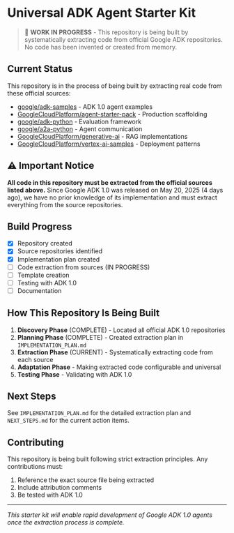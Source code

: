 # Universal ADK Agent Starter Kit

> 🚧 **WORK IN PROGRESS** - This repository is being built by systematically extracting code from official Google ADK repositories. No code has been invented or created from memory.

## Current Status

This repository is in the process of being built by extracting real code from these official sources:
- [google/adk-samples](https://github.com/google/adk-samples) - ADK 1.0 agent examples
- [GoogleCloudPlatform/agent-starter-pack](https://github.com/GoogleCloudPlatform/agent-starter-pack) - Production scaffolding
- [google/adk-python](https://github.com/google/adk-python) - Evaluation framework
- [google/a2a-python](https://github.com/google/a2a-python) - Agent communication
- [GoogleCloudPlatform/generative-ai](https://github.com/GoogleCloudPlatform/generative-ai) - RAG implementations
- [GoogleCloudPlatform/vertex-ai-samples](https://github.com/GoogleCloudPlatform/vertex-ai-samples) - Deployment patterns

## ⚠️ Important Notice

**All code in this repository must be extracted from the official sources listed above.** Since Google ADK 1.0 was released on May 20, 2025 (4 days ago), we have no prior knowledge of its implementation and must extract everything from the source repositories.

## Build Progress

- [x] Repository created
- [x] Source repositories identified
- [x] Implementation plan created
- [ ] Code extraction from sources (IN PROGRESS)
- [ ] Template creation
- [ ] Testing with ADK 1.0
- [ ] Documentation

## How This Repository Is Being Built

1. **Discovery Phase** (COMPLETE) - Located all official ADK 1.0 repositories
2. **Planning Phase** (COMPLETE) - Created extraction plan in `IMPLEMENTATION_PLAN.md`
3. **Extraction Phase** (CURRENT) - Systematically extracting code from each source
4. **Adaptation Phase** - Making extracted code configurable and universal
5. **Testing Phase** - Validating with ADK 1.0

## Next Steps

See `IMPLEMENTATION_PLAN.md` for the detailed extraction plan and `NEXT_STEPS.md` for the current action items.

## Contributing

This repository is being built following strict extraction principles. Any contributions must:
1. Reference the exact source file being extracted
2. Include attribution comments
3. Be tested with ADK 1.0

---

*This starter kit will enable rapid development of Google ADK 1.0 agents once the extraction process is complete.*

